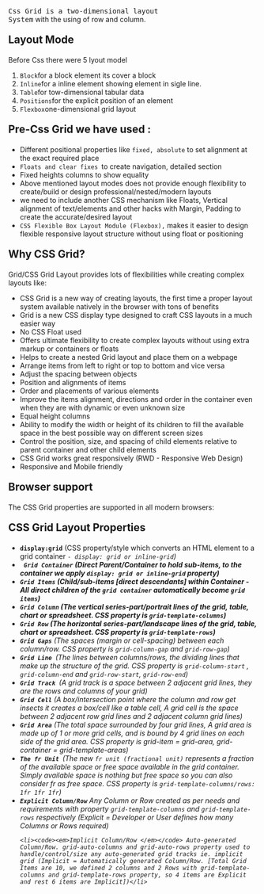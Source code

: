   <code style="font-size:14px">Css Grid is a two-dimensional layout System</code> with the using of row and column.
  <h2 style="margin:20px 0">Layout Mode</h2>
  <p style="font-size:14px">Before Css there were 5 lyout model</p>
  <ol>
  <li><code>Block</code>for a block element its cover a block</li>
  <li><code>Inline</code>for a inline element showing element in sigle line.</li>
    <li><code>Table</code>for tow-dimensional tabular data</li>
  <li><code>Positions</code>for the explicit position of an element</li>
   <li><code>Flexbox</code>one-dimensional grid layout</li>
  </ol>
<h2 style="margin:20px 0">Pre-Css Grid we have used :</h2>
<ul>
<li>Different positional properties like <code>fixed, absolute</code> to set alignment at the exact required place</li>
<li><code>Floats and clear fixes </code>to create navigation, detailed section</li>
<li>Fixed heights columns to show equality</li>
<li>Above mentioned layout modes does not provide enough flexibility to create/build or design professional/nested/modern layouts</li>
<li>we need to include another CSS mechanism like Floats, Vertical alignment of text/elements and other hacks with Margin, Padding to create the accurate/desired layout</li>
<li><code>CSS Flexible Box Layout Module (Flexbox),</code> makes it easier to design flexible responsive layout structure without using float or positioning</li>
</ul>
<h2 style="margin:20px 0">Why CSS Grid?</h2>
<p>Grid/CSS Grid Layout provides lots of flexibilities while creating complex layouts like:</p>
<ul>
  <li>CSS Grid is a new way of creating layouts, the first time a proper layout system available natively in the browser with tons of benefits</li>
  <li>Grid is a new CSS display type designed to craft CSS layouts in a much easier way</li>
  <li>No CSS Float used</li>
  <li>Offers ultimate flexibility to create complex layouts without using extra markup or containers or floats</li>
  <li>Helps to create a nested Grid layout and place them on a webpage</li>
  <li>Arrange items from left to right or top to bottom and vice versa</li>
  <li>Adjust the spacing between objects</li>
  <li>Position and alignments of items</li>
  <li>Order and placements of various elements</li>
  <li>Improve the items alignment, directions and order in the container even when they are with dynamic or even unknown size</li>
  <li>Equal height columns</li>
  <li>Ability to modify the width or height of its children to fill the available space in the best possible way on different screen sizes</li>
  <li>Control the position, size, and spacing of child elements relative to parent container and other child elements</li>
  <li>CSS Grid works great responsively (RWD - Responsive Web Design)</li>
  <li>Responsive and Mobile friendly</li>
</ul>
<h2 style="margin:20px 0">Browser support</h2>
<p>The CSS Grid properties are supported in all modern browsers:</p>
<h2 style="margin:20px 0">CSS Grid Layout Properties</h2>
<ul>
  <li><code><strong>display:grid</strong></code> (CSS property/style which converts an HTML element to a grid container <code><em>- display: grid or inline-grid<em></code>)</li>
    <li>
      <code><strong> Grid Container</storng></code> (Direct Parent/Container to hold sub-items, to the container we apply <code><em>display: grid or inline-grid</em></code> property)
    </li>
    <li><code><storng>Grid Items</storng></code> (Child/sub-items [direct descendants] within Container - All direct children of the <code>grid container</code> automatically become <code>grid items</code>)</li>
    <li>
      <code><strong>Grid Column</strong></code> (The vertical series-part/portrait lines of the grid, table, chart or spreadsheet. CSS property is <code>grid-template-columns</code>)
    </li>
    <li><code><strong>Grid Row</strong></code> (The horizontal series-part/landscape lines of the grid, table, chart or spreadsheet. CSS property is <code>grid-template-rows</code>)</li>
    <li><code><srong>Grid Gaps</strong></code> (The spaces (margin or cell-spacing) between each column/row. CSS property is <code>grid-column-gap</code> and <code>grid-row-gap</code>)</li>
    <li><code><strong>Grid Line </strong></code>(The lines between columns/rows, the dividing lines that make up the structure of the grid. CSS property is <code><em>grid-column-start</em></code> , <code><em>grid-column-end</em></code> and <code><em>grid-row-start</em></code>, <code><em>grid-row-end</em></code>)</li>
    <li><code><strong>Grid Track </strong></code>(A grid track is a space between 2 adjacent grid lines, they are the rows and columns of your grid)</li>
    <li><code><strong>Grid Cell</strong></code> (A box/intersection point where the column and row get insects it creates a box/cell like a table cell, A grid cell is the space between 2 adjacent row grid lines and 2 adjacent column grid lines)</li>
    <li><code><strong>Grid Area</strong></code> (The total space surrounded by four grid lines, A grid area is made up of 1 or more grid cells, and is bound by 4 grid lines on each side of the grid area. CSS property is grid-item = grid-area, grid-container = grid-template-areas)</li>
    <li><code><strong>The fr Unit </strong></code>(The new <code><em>fr unit (fractional unit)</em></code> represents a fraction of the available space or free space available in the grid container. Simply available space is nothing but free space so you can also consider fr as free space. CSS property is <code><em>grid-template-columns/rows: 1fr 1fr 1fr</em></code>)</li>
    <li>
      <code><strong>Explicit Column/Row</strong></code> Any Column or Row created as per needs and requirements with property <code><em>grid-template-columns</em></code> and <code><em>grid-template-rows</em></code> respectively (Explicit = Developer or User defines how many Columns or Rows required)
    </li>
    
    <li><code><em>Implicit Column/Row </em></code> Auto-generated Column/Row. grid-auto-columns and grid-auto-rows property used to handle/control/size any auto-generated grid tracks ie. implicit grid (Implicit = Automatically generated Column/Row. [Total Grid Items are 10, we defined 2 columns and 2 Rows with grid-template-columns and grid-template-rows property, so 4 items are Explicit and rest 6 items are Implicit])</li>
    
</ul>
